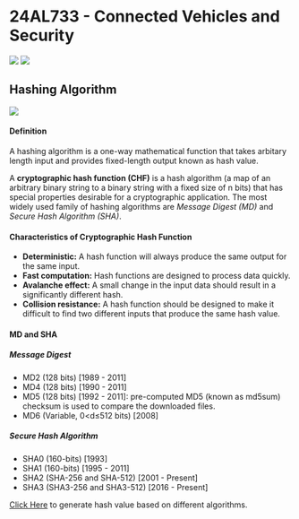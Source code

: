 # 24AL733 - Connected Vehicles and Security 
![](https://img.shields.io/badge/PG-blue) ![](https://img.shields.io/badge/Subject-CVS-blue) <br/>

## Hashing Algorithm
![](https://img.shields.io/badge/Date-27_Dec_2024-blue)

#### Definition
A hashing algorithm is a one-way mathematical function that takes arbitary length input and provides fixed-length output known as hash value. 

A **cryptographic hash function (CHF)** is a hash algorithm (a map of an arbitrary binary string to a binary string with a fixed size of n bits) that has special properties desirable for a cryptographic application. The most widely used family of hashing algorithms are _Message Digest (MD)_ and _Secure Hash Algorithm (SHA)_.

#### Characteristics of Cryptographic Hash Function
- **Deterministic:** A hash function will always produce the same output for the same input.
- **Fast computation:** Hash functions are designed to process data quickly.
- **Avalanche effect:** A small change in the input data should result in a significantly different hash.
- **Collision resistance:** A hash function should be designed to make it difficult to find two different inputs that produce the same hash value.

#### MD and SHA
##### Message Digest 
- MD2 (128 bits) [1989 - 2011]
- MD4 (128 bits) [1990 - 2011]
- MD5 (128 bits) [1992 - 2011]: pre-computed MD5 (known as md5sum) checksum is used to compare the downloaded files.
- MD6 (Variable, 0<d≤512 bits) [2008]
  
##### Secure Hash Algorithm
- SHA0 (160-bits) [1993]
- SHA1 (160-bits) [1995 - 2011] 
- SHA2 (SHA-256 and SHA-512) [2001 - Present]
- SHA3 (SHA3-256 and SHA3-512) [2016 - Present] 
  
[Click Here](https://www.pelock.com/products/hash-calculator) to generate hash value based on different algorithms.
